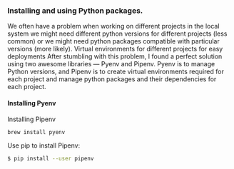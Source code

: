 ### Installing and using Python packages.
We often have a problem when working on different projects in the local system
we might need different python versions for different projects (less common) or
we might need python packages compatible with particular versions (more likely).
Virtual environments for different projects for easy deployments
After stumbling with this problem, I found a perfect solution using two awesome libraries — Pyenv and Pipenv.
Pyenv is to manage Python versions, and Pipenv is to create virtual environments required for each project and manage python packages and their dependencies for each project.
#### Installing Pyenv

Installing Pipenv
```
brew install pyenv
```

Use pip to install Pipenv:
```bash
$ pip install --user pipenv

```
